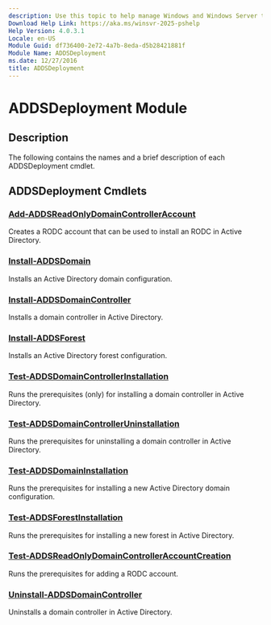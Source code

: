 ```yaml
---
description: Use this topic to help manage Windows and Windows Server technologies with Windows PowerShell.
Download Help Link: https://aka.ms/winsvr-2025-pshelp
Help Version: 4.0.3.1
Locale: en-US
Module Guid: df736400-2e72-4a7b-8eda-d5b28421881f
Module Name: ADDSDeployment
ms.date: 12/27/2016
title: ADDSDeployment
---
```


# ADDSDeployment Module

## Description

The following contains the names and a brief description of each ADDSDeployment cmdlet.

## ADDSDeployment Cmdlets

### [Add-ADDSReadOnlyDomainControllerAccount](./Add-ADDSReadOnlyDomainControllerAccount.md)

Creates a RODC account that can be used to install an RODC in Active Directory.

### [Install-ADDSDomain](./Install-ADDSDomain.md)

Installs an Active Directory domain configuration.

### [Install-ADDSDomainController](./Install-ADDSDomainController.md)

Installs a domain controller in Active Directory.

### [Install-ADDSForest](./Install-ADDSForest.md)

Installs an Active Directory forest configuration.

### [Test-ADDSDomainControllerInstallation](./Test-ADDSDomainControllerInstallation.md)

Runs the prerequisites (only) for installing a domain controller in Active Directory.

### [Test-ADDSDomainControllerUninstallation](./Test-ADDSDomainControllerUninstallation.md)

Runs the prerequisites for uninstalling a domain controller in Active Directory.

### [Test-ADDSDomainInstallation](./Test-ADDSDomainInstallation.md)

Runs the prerequisites for installing a new Active Directory domain configuration.

### [Test-ADDSForestInstallation](./Test-ADDSForestInstallation.md)

Runs the prerequisites for installing a new forest in Active Directory.

### [Test-ADDSReadOnlyDomainControllerAccountCreation](./Test-ADDSReadOnlyDomainControllerAccountCreation.md)

Runs the prerequisites for adding a RODC account.

### [Uninstall-ADDSDomainController](./Uninstall-ADDSDomainController.md)

Uninstalls a domain controller in Active Directory.
